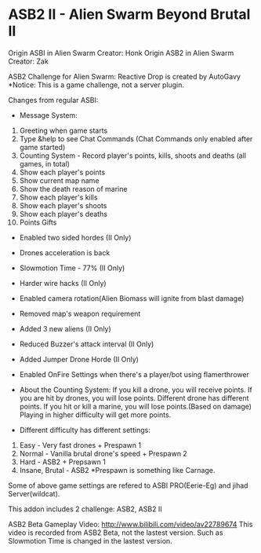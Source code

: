 # ASB2 II - Alien Swarm Beyond Brutal II

Origin ASBI in Alien Swarm Creator: Honk
Origin ASB2 in Alien Swarm Creator: Zak

ASB2 Challenge for Alien Swarm: Reactive Drop is created by AutoGavy
*Notice: This is a game challenge, not a server plugin.

Changes from regular ASBI:
- Message System:
1. Greeting when game starts
2. Type &help to see Chat Commands (Chat Commands only enabled after game started)
3. Counting System - Record player's points, kills, shoots and deaths (all games, in total)
4. Show each player's points
5. Show current map name
6. Show the death reason of marine
7. Show each player's kills
8. Show each player's shoots
9. Show each player's deaths
10. Points Gifts

- Enabled two sided hordes (II Only)
- Drones acceleration is back
- Slowmotion Time - 77% (II Only)
- Harder wire hacks (II Only)
- Enabled camera rotation(Alien Biomass will ignite from blast damage)
- Removed map's weapon requirement
- Added 3 new aliens (II Only)
- Reduced Buzzer's attack interval (II Only)
- Added Jumper Drone Horde (II Only)
- Enabled OnFire Settings when there's a player/bot using flamerthrower

- About the Counting System:
If you kill a drone, you will receive points. If you are hit by drones, you will lose points.
Different drone has different points.
If you hit or kill a marine, you will lose points.(Based on damage)
Playing in higher difficulty will get more points.

- Different difficulty has different settings:
1. Easy - Very fast drones + Prespawn 1
2. Normal - Vanilla brutal drone's speed + Prespawn 2
3. Hard - ASB2 + Prepsawn 1
4. Insane, Brutal - ASB2
*Prespawn is something like Carnage.

Some of above game settings are refered to ASBI PRO(Eerie-Eg) and jihad Server(wildcat).

This addon includes 2 challenge: ASB2, ASB2 II

ASB2 Beta Gameplay Video: http://www.bilibili.com/video/av22789674
This video is recorded from ASB2 Beta, not the lastest version. Such as Slowmotion Time is changed in the lastest version.